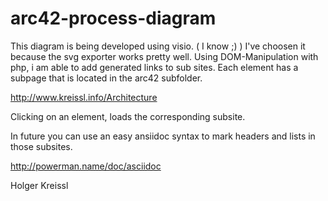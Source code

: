 arc42-process-diagram
==========================

This diagram is being developed using visio. ( I know ;) ) I've choosen it because the svg exporter works pretty well.
Using DOM-Manipulation with php, i am able to add generated links to sub sites. Each element has a subpage that is located in the arc42 subfolder.

http://www.kreissl.info/Architecture

Clicking on an element, loads the corresponding subsite. 

In future you can use an easy ansiidoc syntax to mark headers and lists in those subsites.

http://powerman.name/doc/asciidoc

Holger Kreissl

